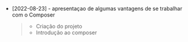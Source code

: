 * [2022-08-23] - apresentaçao de algumas vantagens de se trabalhar com o Composer
    >    - Criação do projeto
    >    - Introdução ao composer
